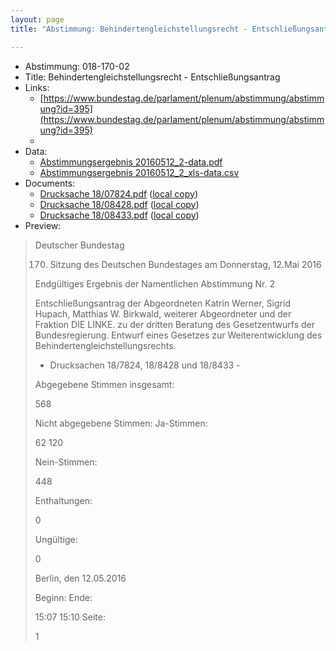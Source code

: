 ```yaml
---
layout: page
title: "Abstimmung: Behindertengleichstellungsrecht - Entschließungsantrag"

---
```


* Abstimmung: 018-170-02
* Title: Behindertengleichstellungsrecht - Entschließungsantrag
* Links: 
    * [https://www.bundestag.de/parlament/plenum/abstimmung/abstimmung?id=395](https://www.bundestag.de/parlament/plenum/abstimmung/abstimmung?id=395)
    * 
* Data: 
    * [Abstimmungsergebnis 20160512_2-data.pdf](/res/abstimmungsliste/20160512_2-data.pdf)
    * [Abstimmungsergebnis 20160512_2_xls-data.csv](/res/abstimmungsliste/analyses/20160512_2_xls-data.csv)
* Documents: 
    * [Drucksache 18/07824.pdf](http://dip21.bundestag.de/dip21/btd/18/078/1807824.pdf) ([local copy](/res/abstimmungsdaten/018-170-02/1807824.pdf))
    * [Drucksache 18/08428.pdf](http://dip21.bundestag.de/dip21/btd/18/084/1808428.pdf) ([local copy](/res/abstimmungsdaten/018-170-02/1808428.pdf))
    * [Drucksache 18/08433.pdf](http://dip21.bundestag.de/dip21/btd/18/084/1808433.pdf) ([local copy](/res/abstimmungsdaten/018-170-02/1808433.pdf))
* Preview: 
> Deutscher Bundestag
> 
> 170. Sitzung des Deutschen Bundestages
> am Donnerstag, 12.Mai 2016
> 
> Endgültiges Ergebnis der Namentlichen Abstimmung Nr. 2
> 
> Entschließungsantrag der Abgeordneten Katrin Werner, Sigrid Hupach, Matthias W.
> Birkwald, weiterer Abgeordneter und der Fraktion DIE LINKE.
> zu der dritten Beratung des Gesetzentwurfs der Bundesregierung.
> Entwurf eines Gesetzes zur Weiterentwicklung des Behindertengleichstellungsrechts.
> - Drucksachen 18/7824, 18/8428 und 18/8433 -
> 
> Abgegebene Stimmen insgesamt:
> 
> 568
> 
> Nicht abgegebene Stimmen:
> Ja-Stimmen:
> 
> 62
> 120
> 
> Nein-Stimmen:
> 
> 448
> 
> Enthaltungen:
> 
> 0
> 
> Ungültige:
> 
> 0
> 
> Berlin, den 12.05.2016
> 
> Beginn:
> Ende:
> 
> 15:07
> 15:10
> Seite:
> 
> 1
> 
> 
